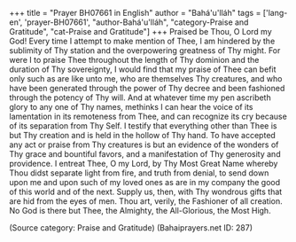 +++
title = "Prayer BH07661 in English"
author = "Bahá'u'lláh"
tags = ['lang-en', 'prayer-BH07661', "author-Bahá'u'lláh", "category-Praise and Gratitude", "cat-Praise and Gratitude"]
+++
Praised be Thou, O Lord my God!  Every time I attempt to make mention of Thee, I am hindered by the sublimity of Thy station and the overpowering greatness of Thy might.  For were I to praise Thee throughout the length of Thy dominion and the duration of Thy sovereignty, I would find that my praise of Thee can befit only such as are like unto me, who are themselves Thy creatures, and who have been generated through the power of Thy decree and been fashioned through the potency of Thy will.  And at whatever time my pen ascribeth glory to any one of Thy names, methinks I can hear the voice of its lamentation in its remoteness from Thee, and can recognize its cry because of its separation from Thy Self.  I testify that everything other than Thee is but Thy creation and is held in the hollow of Thy hand.  To have accepted any act or praise from Thy creatures is but an evidence of the wonders of Thy grace and bountiful favors, and a manifestation of Thy generosity and providence.
I entreat Thee, O my Lord, by Thy Most Great Name whereby Thou didst separate light from fire, and truth from denial, to send down upon me and upon such of my loved ones as are in my company the good of this world and of the next.  Supply us, then, with Thy wondrous gifts that are hid from the eyes of men.  Thou art, verily, the Fashioner of all creation.  No God is there but Thee, the Almighty, the All-Glorious, the Most High.

(Source category: Praise and Gratitude)
(Bahaiprayers.net ID: 287)
